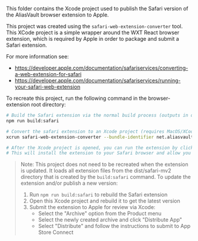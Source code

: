 This folder contains the Xcode project used to publish the Safari version of the AliasVault browser extension to Apple.

This project was created using the `safari-web-extension-converter` tool. This XCode project is a simple wrapper around the
WXT React browser extension, which is required by Apple in order to package and submit a Safari extension.

For more information see:
- https://developer.apple.com/documentation/safariservices/converting-a-web-extension-for-safari
- https://developer.apple.com/documentation/safariservices/running-your-safari-web-extension

To recreate this project, run the following command in the browser-extension root directory:

```bash
# Build the Safari extension via the normal build process (outputs in dist/safari-mv2)
npm run build:safari

# Convert the safari extension to an Xcode project (requires MacOS/XCode command line interface)
xcrun safari-web-extension-converter --bundle-identifier net.aliasvault.safari --macos-only dist/safari-mv2 --project-location safari-xcode --force

# After the Xcode project is opened, you can run the extension by clicking the "Run" button in the top left corner of the Xcode window.
# This will install the extension to your Safari browser and allow you to run it.
```

> Note: This project does not need to be recreated when the extension is updated. It loads all extension files from the dist/safari-mv2 directory that is created by the `build:safari` command. To update the extension and/or publish a new version:
> 1. Run `npm run build:safari` to rebuild the Safari extension
> 2. Open this Xcode project and rebuild it to get the latest version
> 3. Submit the extension to Apple for review via Xcode:
>    - Select the "Archive" option from the Product menu
>    - Select the newly created archive and click "Distribute App"
>    - Select "Distribute" and follow the instructions to submit to App Store Connect
